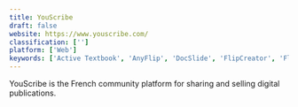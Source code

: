 ```yaml
---
title: YouScribe
draft: false 
website: https://www.youscribe.com/
classification: ['']
platform: ['Web']
keywords: ['Active Textbook', 'AnyFlip', 'DocSlide', 'FlipCreator', 'FlipSnack', 'FlowPaper', 'Issuhub', 'Issuu', 'Joomag', 'Medium', 'Paperturn', 'Readory', 'Scribd', 'SlideOnline', 'Sonero', 'Speaker Deck', 'Telescope', 'iSpring Cloud']
---
```

YouScribe is the French community platform for sharing and selling digital publications.